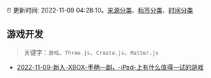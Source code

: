 :alarm_clock: 更新时间: 2022-11-09 04:28:10。[来源分类](../README.md)、[标签分类](../TAGS.md)、[时间分类](../TIMELINE.md)

## 游戏开发


> 关键字：`游戏`、`Three.js`、`Create.js`、`Matter.js`



- [2022-11-09-新入-XBOX-手柄一副，-iPad-上有什么值得一试的游戏](https://www.v2ex.com/t/893787) 
